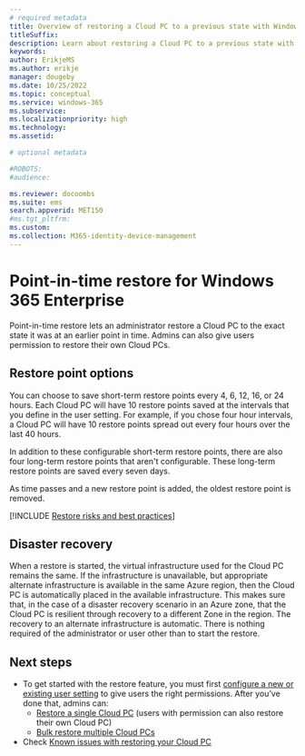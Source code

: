```yaml
---
# required metadata
title: Overview of restoring a Cloud PC to a previous state with Windows 365 Enterprise
titleSuffix:
description: Learn about restoring a Cloud PC to a previous state with Windows 365 Enterprise.
keywords:
author: ErikjeMS 
ms.author: erikje
manager: dougeby
ms.date: 10/25/2022
ms.topic: conceptual
ms.service: windows-365
ms.subservice:
ms.localizationpriority: high
ms.technology:
ms.assetid: 

# optional metadata

#ROBOTS:
#audience:

ms.reviewer: docoombs
ms.suite: ems
search.appverid: MET150
#ms.tgt_pltfrm:
ms.custom: 
ms.collection: M365-identity-device-management
---
```


# Point-in-time restore for Windows 365 Enterprise

Point-in-time restore lets an administrator restore a Cloud PC to the exact state it was at an earlier point in time. Admins can also give users permission to restore their own Cloud PCs.

## Restore point options

You can choose to save short-term restore points every 4, 6, 12, 16, or 24 hours. Each Cloud PC will have 10 restore points saved at the intervals that you define in the user setting. For example, if you chose four hour intervals, a Cloud PC will have 10 restore points spread out every four hours over the last 40 hours.

In addition to these configurable short-term restore points, there are also four long-term restore points that aren't configurable. These long-term restore points are saved every seven days.

As time passes and a new restore point is added, the oldest restore point is removed.

[!INCLUDE [Restore risks and best practices](../includes/restore-risks-best-practices.md)]

## Disaster recovery

When a restore is started, the virtual infrastructure used for the Cloud PC remains the same. If the infrastructure is unavailable, but appropriate alternate infrastructure is available in the same Azure region, then the Cloud PC is automatically placed in the available infrastructure. This makes sure that, in the case of a disaster recovery scenario in an Azure zone, that the Cloud PC is resilient through recovery to a different Zone in the region. The recovery to an alternate infrastructure is automatic. There is nothing required of the administrator or user other than to start the restore.

<!-- ########################## -->
## Next steps

- To get started with the restore feature, you must first [configure a new or existing user setting](restore-configure.md) to give users the right permissions. After you’ve done that, admins can:
  - [Restore a single Cloud PC](restore-single-cloud-pc.md) (users with permission can also restore their own Cloud PC)
  - [Bulk restore multiple Cloud PCs](restore-bulk.md)
- Check [Known issues with restoring your Cloud PC](known-issues-enterprise.md)
